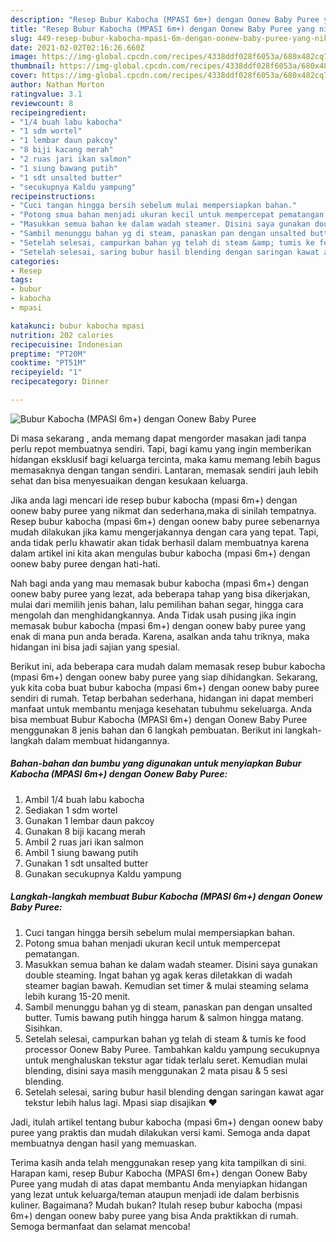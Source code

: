 ```yaml
---
description: "Resep Bubur Kabocha (MPASI 6m+) dengan Oonew Baby Puree yang nikmat dan Mudah Dibuat"
title: "Resep Bubur Kabocha (MPASI 6m+) dengan Oonew Baby Puree yang nikmat dan Mudah Dibuat"
slug: 449-resep-bubur-kabocha-mpasi-6m-dengan-oonew-baby-puree-yang-nikmat-dan-mudah-dibuat
date: 2021-02-02T02:16:26.660Z
image: https://img-global.cpcdn.com/recipes/4338ddf028f6053a/680x482cq70/bubur-kabocha-mpasi-6m-dengan-oonew-baby-puree-foto-resep-utama.jpg
thumbnail: https://img-global.cpcdn.com/recipes/4338ddf028f6053a/680x482cq70/bubur-kabocha-mpasi-6m-dengan-oonew-baby-puree-foto-resep-utama.jpg
cover: https://img-global.cpcdn.com/recipes/4338ddf028f6053a/680x482cq70/bubur-kabocha-mpasi-6m-dengan-oonew-baby-puree-foto-resep-utama.jpg
author: Nathan Morton
ratingvalue: 3.1
reviewcount: 8
recipeingredient:
- "1/4 buah labu kabocha"
- "1 sdm wortel"
- "1 lembar daun pakcoy"
- "8 biji kacang merah"
- "2 ruas jari ikan salmon"
- "1 siung bawang putih"
- "1 sdt unsalted butter"
- "secukupnya Kaldu yampung"
recipeinstructions:
- "Cuci tangan hingga bersih sebelum mulai mempersiapkan bahan."
- "Potong smua bahan menjadi ukuran kecil untuk mempercepat pematangan."
- "Masukkan semua bahan ke dalam wadah steamer. Disini saya gunakan double steaming. Ingat bahan yg agak keras diletakkan di wadah steamer bagian bawah. Kemudian set timer &amp; mulai steaming selama lebih kurang 15-20 menit."
- "Sambil menunggu bahan yg di steam, panaskan pan dengan unsalted butter. Tumis bawang putih hingga harum &amp; salmon hingga matang. Sisihkan."
- "Setelah selesai, campurkan bahan yg telah di steam &amp; tumis ke food processor Oonew Baby Puree. Tambahkan kaldu yampung secukupnya untuk menghaluskan tekstur agar tidak terlalu seret. Kemudian mulai blending, disini saya masih menggunakan 2 mata pisau &amp; 5 sesi blending."
- "Setelah selesai, saring bubur hasil blending dengan saringan kawat agar tekstur lebih halus lagi. Mpasi siap disajikan ❤️"
categories:
- Resep
tags:
- bubur
- kabocha
- mpasi

katakunci: bubur kabocha mpasi 
nutrition: 202 calories
recipecuisine: Indonesian
preptime: "PT20M"
cooktime: "PT51M"
recipeyield: "1"
recipecategory: Dinner

---
```



![Bubur Kabocha (MPASI 6m+) dengan Oonew Baby Puree](https://img-global.cpcdn.com/recipes/4338ddf028f6053a/680x482cq70/bubur-kabocha-mpasi-6m-dengan-oonew-baby-puree-foto-resep-utama.jpg)

Di masa  sekarang , anda memang dapat mengorder masakan jadi tanpa perlu repot membuatnya sendiri. Tapi, bagi kamu yang ingin memberikan hidangan eksklusif bagi keluarga tercinta, maka kamu memang lebih bagus memasaknya dengan tangan sendiri. Lantaran, memasak sendiri jauh lebih sehat dan bisa menyesuaikan dengan kesukaan keluarga.

Jika anda lagi mencari ide resep bubur kabocha (mpasi 6m+) dengan oonew baby puree yang nikmat dan sederhana,maka di sinilah tempatnya. Resep bubur kabocha (mpasi 6m+) dengan oonew baby puree  sebenarnya mudah dilakukan jika kamu mengerjakannya dengan cara yang tepat. Tapi, anda tidak perlu khawatir akan tidak berhasil dalam membuatnya 
karena dalam artikel ini kita akan mengulas bubur kabocha (mpasi 6m+) dengan oonew baby puree dengan hati-hati.  



Nah bagi anda yang mau memasak bubur kabocha (mpasi 6m+) dengan oonew baby puree yang lezat, ada beberapa tahap yang bisa dikerjakan, mulai dari memilih jenis bahan, lalu pemilihan bahan segar, hingga cara mengolah dan menghidangkannya. Anda Tidak usah pusing jika ingin memasak bubur kabocha (mpasi 6m+) dengan oonew baby puree yang enak di mana pun anda berada. Karena, asalkan anda  tahu triknya, maka hidangan ini bisa jadi sajian yang spesial.

Berikut ini, ada beberapa cara mudah dalam memasak resep bubur kabocha (mpasi 6m+) dengan oonew baby puree yang siap dihidangkan. Sekarang, yuk kita coba buat bubur kabocha (mpasi 6m+) dengan oonew baby puree sendiri di rumah. Tetap berbahan sederhana, hidangan ini dapat memberi manfaat untuk membantu menjaga kesehatan tubuhmu sekeluarga. Anda bisa membuat Bubur Kabocha (MPASI 6m+) dengan Oonew Baby Puree menggunakan 8 jenis bahan dan 6 langkah pembuatan. Berikut ini langkah-langkah dalam membuat hidangannya.

<!--inarticleads1-->

##### Bahan-bahan dan bumbu yang digunakan untuk menyiapkan Bubur Kabocha (MPASI 6m+) dengan Oonew Baby Puree:

1. Ambil 1/4 buah labu kabocha
1. Sediakan 1 sdm wortel
1. Gunakan 1 lembar daun pakcoy
1. Gunakan 8 biji kacang merah
1. Ambil 2 ruas jari ikan salmon
1. Ambil 1 siung bawang putih
1. Gunakan 1 sdt unsalted butter
1. Gunakan secukupnya Kaldu yampung




<!--inarticleads2-->

##### Langkah-langkah membuat Bubur Kabocha (MPASI 6m+) dengan Oonew Baby Puree:

1. Cuci tangan hingga bersih sebelum mulai mempersiapkan bahan.
1. Potong smua bahan menjadi ukuran kecil untuk mempercepat pematangan.
1. Masukkan semua bahan ke dalam wadah steamer. Disini saya gunakan double steaming. Ingat bahan yg agak keras diletakkan di wadah steamer bagian bawah. Kemudian set timer &amp; mulai steaming selama lebih kurang 15-20 menit.
1. Sambil menunggu bahan yg di steam, panaskan pan dengan unsalted butter. Tumis bawang putih hingga harum &amp; salmon hingga matang. Sisihkan.
1. Setelah selesai, campurkan bahan yg telah di steam &amp; tumis ke food processor Oonew Baby Puree. Tambahkan kaldu yampung secukupnya untuk menghaluskan tekstur agar tidak terlalu seret. Kemudian mulai blending, disini saya masih menggunakan 2 mata pisau &amp; 5 sesi blending.
1. Setelah selesai, saring bubur hasil blending dengan saringan kawat agar tekstur lebih halus lagi. Mpasi siap disajikan ❤️




Jadi, itulah artikel tentang  bubur kabocha (mpasi 6m+) dengan oonew baby puree  yang praktis dan mudah dilakukan versi kami. Semoga anda dapat membuatnya dengan hasil yang memuaskan. 

Terima kasih anda telah menggunakan resep yang kita tampilkan di sini. Harapan kami, resep  Bubur Kabocha (MPASI 6m+) dengan Oonew Baby Puree yang mudah di atas dapat membantu Anda menyiapkan hidangan yang lezat untuk keluarga/teman ataupun menjadi ide dalam berbisnis kuliner. Bagaimana? Mudah bukan? Itulah resep bubur kabocha (mpasi 6m+) dengan oonew baby puree yang bisa Anda praktikkan di rumah. Semoga bermanfaat dan selamat mencoba!

